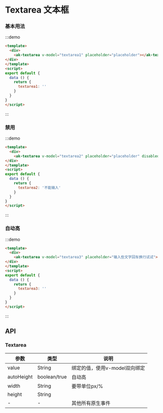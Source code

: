 <!-- Created by 337547038 on 2018/8/31 0031. -->
<script>
export default {
  data () {
    return {
      textarea1: '',
      textarea2: '不能输入',
      textarea3: '',
    }
  }
}
</script>
# Textarea 文本框

### 基本用法
:::demo 
```html
<template>
  <div>
    <ak-textarea v-model="textarea1" placeholder="placeholder"></ak-textarea>
</div>
</template>
<script>
export default {
  data () {
    return {
      textarea1: ''
    }
  }
}
</script>
```
:::


### 禁用

:::demo 
```html
<template>
  <div>
    <ak-textarea v-model="textarea2" placeholder="placeholder" disabled="disabled"></ak-textarea>
</div>
</template>
<script>
export default {
  data () {
    return {
      textarea2: '不能输入'
    }
  }
}
</script>
```
:::

### 自动高
:::demo 
```html
<template>
  <div>
    <ak-textarea v-model="textarea3" placeholder="输入些文字回车换行试试"></ak-textarea>
</div>
</template>
<script>
export default {
  data () {
    return {
      textarea3: ''
    }
  }
}
</script>
```
:::
## API

### Textarea
|参数|类型|说明|
|-|-|-|
|value          | String         |绑定的值，使用v-model双向绑定|
|autoHeight     | boolean/true   |自动高|
|width          | String         |要带单位px/%|
|height         | String         ||
|-              | -              |其他所有原生事件|

